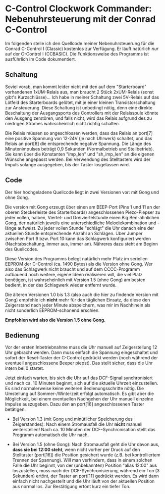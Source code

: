 # C-Control Clockwork Commander: Nebenuhrsteuerung mit der Conrad C-Control

Im folgenden stelle ich den Quellcode meiner Nebenuhrsteuerung für die Conrad C-Control I (Classic) kostenlos zur Verfügung. Er läuft natürlich *nur* auf der C-Control I (CCBASIC). Die Funktionsweise des Programms ist ausführlich im Code dokumentiert. 

## Schaltung

Soviel vorab, man kommt leider nicht mit den auf dem "Starterboard" vorhandenen 1xUM-Relais aus, man braucht 2 Stück 2xUM-Relais (sonst gibt's Kurzschlüsse)... Ich habe in meiner Schaltung zwei 5V-Relais auf das Lötfeld des Starterboards gelötet, mit je einer kleinen Transistorschaltung zur Ansteuerung. Diese Schaltung ist unbedingt nötig, denn eine direkte Beschaltung der Ausgangsports des Controllers mit der Relaisspule könnte den Ausgang zerstören, und falls nicht, wird das Relais aufgrund des zu niedrigen Stromes wahrscheinlich nicht richtig schalten.

Die Relais müssen so angeschlossen werden, dass das Relais an port[7] eine positive Spannung von 12-24V (je nach Uhrwerk) schaltet, und das Relais an port[8] die entsprechende negative Spannung. Die Länge des Minutenimpulses beträgt 0,9 Sekunden (Normalbetrieb und Stellbetrieb). Sie kann über die Konstanten "imp_len" und "sh_imp_len" an die eigenen Wünsche angepasst werden. Bei Verwendung des Stelltasters wird der Impuls solange ausgegeben, bis der Taster losgelassen wird.

## Code

Der hier hochgeladene Quellcode liegt in zwei Versionen vor: mit Gong und ohne Gong.

Die version mit Gong erzeugt über einen am BEEP-Port (Pins 1 und 11 an der oberen Steckerleiste des Starterboards) angeschlossenen Piezo-Piepser zu jeder vollen, halben, Viertel- und Dreiviertelstunde einen Big Ben-ähnlichen Gong, der natürlich jeweils eine unterschiedliche Melodiekombination und -länge aufweist. Zu jeder vollen Stunde "schlägt" die Uhr danach eine der aktuellen Stunde entsprechende Anzahl an Schlägen. Über Jumper zwischen Port 9 bzw. Port 10 kann das Schlagwerk konfiguriert werden (Nachtabschaltung, immer aus, immer an). Nähreres dazu steht am Beginn des Quellcodes.

Diese Version des Programms belegt natürlich mehr Platz im seriellen EEPROM der C-Control (ca. 1490 Bytes) als die Version ohne Gong. Wer also das Schlagwerk nicht braucht und auf dem CCCC-Programm aufbauend noch weitere, eigene Ideen realisieren will, die viel Platz benötigen, ist wahrscheinlich mit Version 1.5 (ohne Gong) am besten bedient, in der das Schlagwerk wieder entfernt wurde.

Die älteren Versionen 1.0 bis 1.3 (also auch die hier zu findende Version mit Gong) empfehle ich **nicht** mehr für den täglichen Einsatz, da diese den Zeigerstand nach jeder Minute abspeichern, was mir im Nachhinein als nicht sonderlich EEPROM-schonend erschien.

**Empfohlen wird also die Version 1.5 ohne Gong.**

## Bedienung

Vor der ersten Inbetriebnahme muss die Uhr manuell auf Zeigerstellung 12 Uhr gebracht werden. Dann muss einfach die Spannung eingeschaltet und sofort der Reset-Taster der C-Control gedrückt werden (noch während der eventuell angeschlossene Beeper piepst). Das stellt sicher, dass die Uhr intern bei 0 startet.

Jetzt einfach warten, bis sich die Uhr auf das DCF-Signal synchronisiert und nach ca. 10 Minuten beginnt, sich auf die aktuelle Uhrzeit einzustellen. Es sind normalerweise keine weiteren Bedienungsschritte nötig. Die Umstellung auf Sommer-/Winterzeit erfolgt automatisch. Es gibt aber die Möglichkeit, bei einem eventuellen Nachgehen der Uhr manuell einzelne Impulse auszugeben. Dazu den an port[16] angeschlossenen Taster betätigen.

- Bei Version 1.3 (mit Gong und minütlicher Speicherung des Zeigerstandes): Nach einem Stromausfall die Uhr **nicht** manuell weiterstellen! Nach ca. 10 Minuten der DCF-Synchronisation stellt das Programm automatisch die Uhr nach.

- Bei Version 1.5 (ohne Gong): Nach Stromausfall geht die Uhr davon aus, **dass sie bei 12:00 steht**, wenn nicht vorher per Druck auf den Stelltaster (port[16]) die Position gesichert wurde (z.B. bei kontrolliertem Trennen der Spannung). Will man verhindern, dass in einem solchen Falle die Uhr beginnt, von der (unbekannten) Position "alias 12:00" aus loszustellen, muss nach der DCF-Synchronisierung, während ein Ton (3 Sekunden) ertönt, der Taster an port[11] gedrückt werden. Es wird dann einfach nicht nachgestellt und die Uhr läuft von der aktuellen Position aus normal los. Zur Bestätigung ertönt kurz ein tiefer Ton.
